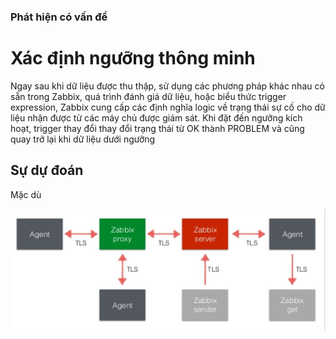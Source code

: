 ### Phát hiện có vấn đề

# Xác định ngưỡng thông minh

Ngay sau khi dữ liệu được thu thập, sử dụng các phương pháp khác nhau có sẵn trong Zabbix, quá trình đánh giá dữ liệu, hoặc biểu thức trigger expression, Zabbix cung cấp các định nghĩa logic về trạng thái sự cố cho dữ liệu nhận được từ các máy chủ được giám sát. Khi đặt đến ngưỡng kích hoạt, trigger thay đổi thay đổi trạng thái từ OK thành PROBLEM và cũng quay trở lại khi dữ liệu dưới ngưỡng

## Sự dự đoán 

Mặc dù 

![huydv](/images/Screenshot_6.png)